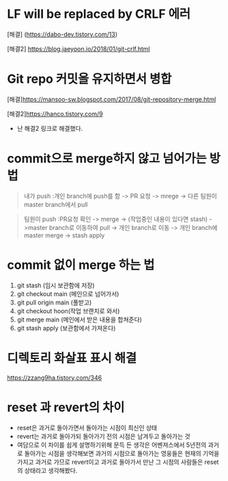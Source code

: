 # LF will be replaced by CRLF 에러
[해결] (https://dabo-dev.tistory.com/13)

[해결2] https://blog.jaeyoon.io/2018/01/git-crlf.html

# Git repo 커밋을 유지하면서 병합

[해결]https://mansoo-sw.blogspot.com/2017/08/git-repository-merge.html

[해결2]https://hanco.tistory.com/9
* 난 해결2 링크로 해결했다.


# commit으로 merge하지 않고 넘어가는 방법
> 내가 push :개인 branch에 push를 함 -> PR 요청 -> mrege -> 다른 팀원이 master branch에서 pull


> 팀원이 push :PR요청 확인 -> merge -> (작업중인 내용이 있다면 stash) ->master branch로 이동하여 pull -> 개인 branch로 이동 -> 개인 branch에 master merge -> stash apply

# commit 없이 merge 하는 법
1. git stash (임시 보관함에 저장)
2. git checkout main (메인으로 넘어가서)
3. git pull origin main (풀받고)
4. git checkout hoon(작업 브랜치로 와서)
5. git merge main (메인에서 받은 내용을 합쳐준다)
6. git stash apply (보관함에서 가져온다)

# 디렉토리 화살표 표시 해결
https://zzang9ha.tistory.com/346

# reset 과 revert의 차이

+ reset은 과거로 돌아가면서 돌아가는 시점이 최신인 상태
+ revert는 과거로 돌아가되 돌아가기 전의 시점은 남겨두고 돌아가는 것
+ 여담으로 이 차이를 쉽게 설명하기위해 문득 든 생각은 어벤져스에서 5년전의 과거로 돌아가는 시점을 생각해보면 과거의 시점으로 돌아가는 영웅들은 현재의 기억을 가지고 과거로 가므로 revert이고 과거로 돌아가서 만난 그 시점의 사람들은 reset의 상태라고 생각해봤다. 